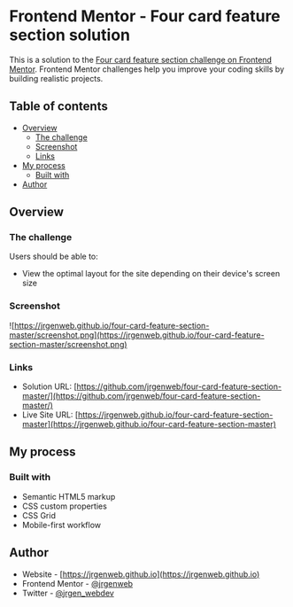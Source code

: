 # Frontend Mentor - Four card feature section solution

This is a solution to the [Four card feature section challenge on Frontend Mentor](https://www.frontendmentor.io/challenges/four-card-feature-section-weK1eFYK). Frontend Mentor challenges help you improve your coding skills by building realistic projects. 

## Table of contents

- [Overview](#overview)
  - [The challenge](#the-challenge)
  - [Screenshot](#screenshot)
  - [Links](#links)
- [My process](#my-process)
  - [Built with](#built-with)  
- [Author](#author)


## Overview

### The challenge

Users should be able to:

- View the optimal layout for the site depending on their device's screen size

### Screenshot

![https://jrgenweb.github.io/four-card-feature-section-master/screenshot.png](https://jrgenweb.github.io/four-card-feature-section-master/screenshot.png)

### Links

- Solution URL: [https://github.com/jrgenweb/four-card-feature-section-master/](https://github.com/jrgenweb/four-card-feature-section-master/)
- Live Site URL: [https://jrgenweb.github.io/four-card-feature-section-master](https://jrgenweb.github.io/four-card-feature-section-master)

## My process

### Built with

- Semantic HTML5 markup
- CSS custom properties
- CSS Grid
- Mobile-first workflow

## Author

- Website - [https://jrgenweb.github.io](https://jrgenweb.github.io)
- Frontend Mentor - [@jrgenweb](https://www.frontendmentor.io/profile/jrgenweb)
- Twitter - [@jrgen_webdev](https://www.twitter.com/jrgen_webdev)
